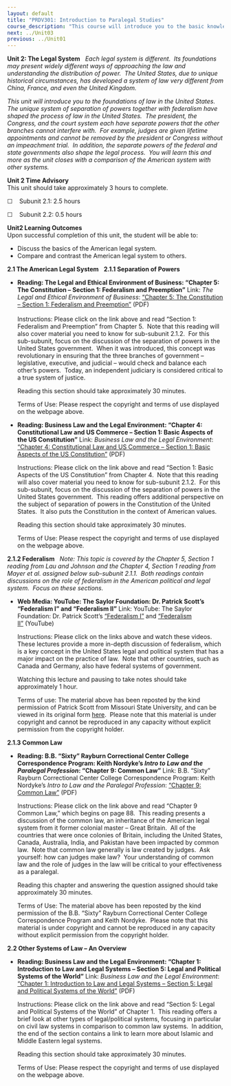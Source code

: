 ```yaml
---
layout: default
title: "PRDV301: Introduction to Paralegal Studies"
course_description: "This course will introduce you to the basic knowledge and skills required of paralegals. By the end of this course, you will have a clear understanding of what a paralegal does, the skills needed to be a successful paralegal, and what it will take to begin a career as a paralegal."
next: ../Unit03
previous: ../Unit01
---
```

**Unit 2: The Legal System** <span id="2"></span> 
*Each legal system is different.  Its foundations may present widely
different ways of approaching the law and understanding the distribution
of power.  The United States, due to unique historical circumstances,
has developed a system of law very different from China, France, and
even the United Kingdom.*  
  
 *This unit will introduce you to the foundations of law in the United
States.  The unique system of separation of powers together with
federalism have shaped the process of law in the United States.  The
president, the Congress, and the court system each have separate powers
that the other branches cannot interfere with.  For example, judges are
given lifetime appointments and cannot be removed by the president or
Congress without an impeachment trial.  In addition, the separate powers
of the federal and state governments also shape the legal process.  You
will learn this and more as the unit closes with a comparison of the
American system with other systems.*

**Unit 2 Time Advisory**  
This unit should take approximately 3 hours to complete.  
  
 ☐    Subunit 2.1: 2.5 hours  
  
 ☐    Subunit 2.2: 0.5 hours

**Unit2 Learning Outcomes**  
Upon successful completion of this unit, the student will be able to:
-   Discuss the basics of the American legal system.
-   Compare and contrast the American legal system to others.

**2.1 The American Legal System** <span id="2.1"></span> 
**2.1.1 Separation of Powers** <span id="2.1.1"></span> 
-   **Reading: The Legal and Ethical Environment of Business: “Chapter
    5: The Constitution – Section 1: Federalism and Preemption”**
    Link: *The Legal and Ethical Environment of Business*: [“Chapter 5:
    The Constitution – Section 1: Federalism and
    Preemption”](https://resources.saylor.org/wwwresources/archived/site/wp-content/uploads/2012/10/PRDV301-2.1.1.pdf)
    (PDF)  
        
     Instructions: Please click on the link above and read “Section 1:
    Federalism and Preemption” from Chapter 5.  Note that this reading
    will also cover material you need to know for sub-subunit 2.1.2. 
    For this sub-subunit, focus on the discussion of the separation of
    powers in the United States government.  When it was introduced,
    this concept was revolutionary in ensuring that the three branches
    of government – legislative, executive, and judicial – would check
    and balance each other’s powers.  Today, an independent judiciary is
    considered critical to a true system of justice.  
      
     Reading this section should take approximately 30 minutes.  
      
     Terms of Use: Please respect the copyright and terms of use
    displayed on the webpage above.

-   **Reading: Business Law and the Legal Environment: “Chapter 4:
    Constitutional Law and US Commerce – Section 1: Basic Aspects of the
    US Constitution”**
    Link: *Business Law and the Legal Environment*: [“Chapter 4:
    Constitutional Law and US Commerce – Section 1: Basic Aspects of the
    US
    Constitution”](https://resources.saylor.org/wwwresources/archived/site/wp-content/uploads/2012/10/PRDV301-2.1.1b.pdf)
    (PDF)  
      
     Instructions: Please click on the link above and read “Section 1:
    Basic Aspects of the US Constitution” from Chapter 4.  Note that
    this reading will also cover material you need to know for
    sub-subunit 2.1.2.  For this sub-subunit, focus on the discussion of
    the separation of powers in the United States government.  This
    reading offers additional perspective on the subject of separation
    of powers in the Constitution of the United States.  It also puts
    the Constitution in the context of American values.  
      
     Reading this section should take approximately 30 minutes.  
      
     Terms of Use: Please respect the copyright and terms of use
    displayed on the webpage above.

**2.1.2 Federalism** <span id="2.1.2"></span> 
*Note: This topic is covered by the Chapter 5, Section 1 reading from
Lau and Johnson and the Chapter 4, Section 1 reading from Mayer et al.
assigned below sub-subunit 2.1.1.  Both readings contain discussions on
the role of federalism in the American political and legal system. 
Focus on these sections.*

-   **Web Media: YouTube: The Saylor Foundation: Dr. Patrick Scott’s
    “Federalism I” and “Federalism II”**
    Link: YouTube: The Saylor Foundation: Dr. Patrick Scott’s
    [“Federalism I”](http://www.youtube.com/watch?v=BmvG4uYQ10c) and
    [“Federalism
    II”](http://www.youtube.com/watch?v=wj88lVJDfUU&feature=relmfu) (YouTube)  
      
     Instructions: Please click on the links above and watch these
    videos.  These lectures provide a more in-depth discussion of
    federalism, which is a key concept in the United States legal and
    political system that has a major impact on the practice of law. 
    Note that other countries, such as Canada and Germany, also have
    federal systems of government.  
      
     Watching this lecture and pausing to take notes should take
    approximately 1 hour.  
      
     Terms of use: The material above has been reposted by the kind
    permission of Patrick Scott from Missouri State University, and can
    be viewed in its original form
    [here](http://itunes.apple.com/us/itunes-u/pls-101-american-democracy/id416088286).
     Please note that this material is under copyright and cannot be
    reproduced in any capacity without explicit permission from the
    copyright holder.

**2.1.3 Common Law** <span id="2.1.3"></span> 
-   **Reading: B.B. “Sixty” Rayburn Correctional Center College
    Correspondence Program: Keith Nordyke’s *Intro to Law and the
    Paralegal Profession*: “Chapter 9: Common Law”**
    Link: B.B. “Sixty” Rayburn Correctional Center College
    Correspondence Program: Keith Nordyke’s *Intro to Law and the
    Paralegal Profession*: [“Chapter 9: Common
    Law”](https://resources.saylor.org/wwwresources/archived/site/wp-content/uploads/2013/02/PRDV301-IntroToLawandtheParalegalProfession.pdf)
    (PDF)  
      
     Instructions: Please click on the link above and read “Chapter 9
    Common Law,” which begins on page 88.  This reading presents a
    discussion of the common law, an inheritance of the American legal
    system from it former colonial master – Great Britain.  All of the
    countries that were once colonies of Britain, including the United
    States, Canada, Australia, India, and Pakistan have been impacted by
    common law.  Note that common law generally is law created by
    judges.  Ask yourself: how can judges make law?  Your understanding
    of common law and the role of judges in the law will be critical to
    your effectiveness as a paralegal.  
      
     Reading this chapter and answering the question assigned should
    take approximately 30 minutes.  
      
     Terms of Use: The material above has been reposted by the kind
    permission of the B.B. “Sixty” Rayburn Correctional Center College
    Correspondence Program and Keith Nordyke.  Please note that this
    material is under copyright and cannot be reproduced in any capacity
    without explicit permission from the copyright holder.

**2.2 Other Systems of Law – An Overview** <span id="2.2"></span> 
-   **Reading: Business Law and the Legal Environment: “Chapter 1:
    Introduction to Law and Legal Systems – Section 5: Legal and
    Political Systems of the World”**
    Link: *Business Law and the Legal Environment*: [“Chapter 1:
    Introduction to Law and Legal Systems – Section 5: Legal and
    Political Systems of the
    World”](https://resources.saylor.org/wwwresources/archived/site/wp-content/uploads/2012/10/PRDV301-2.2.pdf)
    (PDF)  
      
     Instructions: Please click on the link above and read “Section 5:
    Legal and Political Systems of the World” of Chapter 1.  This
    reading offers a brief look at other types of legal/political
    systems, focusing in particular on civil law systems in comparison
    to common law systems.  In addition, the end of the section contains
    a link to learn more about Islamic and Middle Eastern legal
    systems.  
      
     Reading this section should take approximately 30 minutes.  
      
     Terms of Use: Please respect the copyright and terms of use
    displayed on the webpage above.


